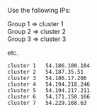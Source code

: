 Use the following IPs:  

Group 1 => cluster 1  
Group 2 => cluster 2  
Group 3 => cluster 3

etc.

```
cluster 1	54.186.100.184
cluster 2	54.187.35.51
cluster 3	54.186.17.206
cluster 4	54.194.218.246
cluster 5	54.194.217.211
cluster 6	54.171.158.166
cluster 7	54.229.168.63
```

